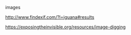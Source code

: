 images

http://www.findexif.com/?l=iguana#results

https://exposingtheinvisible.org/resources/image-digging
